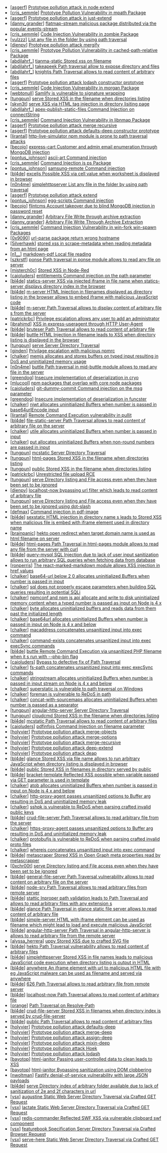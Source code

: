 * [[asgerf](https://hackerone.com/asgerf)] [Prototype pollution attack in node extend](https://hackerone.com/reports/430831)
* [[cris_semmle](https://hackerone.com/cris_semmle)] [Prototype Pollution Vulnerability in mpath Package](https://hackerone.com/reports/390860)
* [[asgerf](https://hackerone.com/asgerf)] [Prototype pollution attack in just-extend](https://hackerone.com/reports/430291)
* [[danny_grander](https://hackerone.com/danny_grander)] [flatmap-stream malicious package distributed via the popular events-stream ](https://hackerone.com/reports/450006)
* [[cris_semmle](https://hackerone.com/cris_semmle)] [Code Injection Vulnerability in zombie Package](https://hackerone.com/reports/389583)
* [[vulzzz](https://hackerone.com/vulzzz)] [List any file in the folder by using path traversal](https://hackerone.com/reports/403703)
* [[dienpv](https://hackerone.com/dienpv)] [Prototype pollution attack mergify ](https://hackerone.com/reports/439098)
* [[cris_semmle](https://hackerone.com/cris_semmle)] [Prototype Pollution Vulnerability in cached-path-relative Package](https://hackerone.com/reports/390847)
* [[abdilahrf_](https://hackerone.com/abdilahrf_)] [ tianma-static Stored xss on filename](https://hackerone.com/reports/403692)
* [[abdilahrf_](https://hackerone.com/abdilahrf_)] [ takeapeek Path traversal allow to expose directory and files](https://hackerone.com/reports/403736)
* [[abdilahrf_](https://hackerone.com/abdilahrf_)] [ knightjs Path Traversal allows to read content of arbitrary files](https://hackerone.com/reports/403707)
* [[asgerf](https://hackerone.com/asgerf)] [Prototype pollution attack lodash  constructor prototype ](https://hackerone.com/reports/380873)
* [[cris_semmle](https://hackerone.com/cris_semmle)] [Code Injection Vulnerability in morgan Package](https://hackerone.com/reports/390881)
* [[webtonull](https://hackerone.com/webtonull)] [Samlify is vulnerable to signature wrapping](https://hackerone.com/reports/356284)
* [[tungpun](https://hackerone.com/tungpun)] [ serve Stored XSS in the filename when directories listing](https://hackerone.com/reports/358641)
* [[skyn3t](https://hackerone.com/skyn3t)] [ serve XSS via HTML tag injection in directory lisiting page](https://hackerone.com/reports/398285)
* [[abdilahrf_](https://hackerone.com/abdilahrf_)] [ apex-publish-static-files Command Injection on connectString](https://hackerone.com/reports/405694)
* [[cris_semmle](https://hackerone.com/cris_semmle)] [Command Injection Vulnerability in libnmap Package](https://hackerone.com/reports/390865)
* [[asgerf](https://hackerone.com/asgerf)] [Prototype pollution attack merge recursive ](https://hackerone.com/reports/381194)
* [[asgerf](https://hackerone.com/asgerf)] [Prototype pollution attack defaults-deep  constructor prototype ](https://hackerone.com/reports/380878)
* [[lirantal](https://hackerone.com/lirantal)] [http-live-simulator npm module is prone to path traversal attacks](https://hackerone.com/reports/384939)
* [[becojo](https://hackerone.com/becojo)] [ express-cart Customer and admin email enumeration through MongoDB injection](https://hackerone.com/reports/397445)
* [[pontus_johnson](https://hackerone.com/pontus_johnson)] [ ascii-art Command injection](https://hackerone.com/reports/390631)
* [[cris_semmle](https://hackerone.com/cris_semmle)] [Command Injection is ps Package](https://hackerone.com/reports/390848)
* [[pontus_johnson](https://hackerone.com/pontus_johnson)] [ samsung-remote Command injection](https://hackerone.com/reports/394294)
* [[bl4de](https://hackerone.com/bl4de)] [ exceljs Possible XSS via cell value when worksheet is displayed in browser](https://hackerone.com/reports/356809)
* [[n0n4me](https://hackerone.com/n0n4me)] [ simplehttpserver List any file in the folder by using path traversal ](https://hackerone.com/reports/357109)
* [[asgerf](https://hackerone.com/asgerf)] [Prototype pollution attack extend ](https://hackerone.com/reports/381185)
* [[pontus_johnson](https://hackerone.com/pontus_johnson)] [ egg-scripts Command injection](https://hackerone.com/reports/388936)
* [[becojo](https://hackerone.com/becojo)] [ flintcms Account takeover due to blind MongoDB injection in password reset](https://hackerone.com/reports/386807)
* [[danny_grander](https://hackerone.com/danny_grander)] [Arbitrary File Write through archive extraction](https://hackerone.com/reports/362119)
* [[danny_grander](https://hackerone.com/danny_grander)] [Arbitrary File Write Through Archive Extraction](https://hackerone.com/reports/362118)
* [[cris_semmle](https://hackerone.com/cris_semmle)] [Command Injection Vulnerability in win-fork win-spawn Packages](https://hackerone.com/reports/390871)
* [[0x9090](https://hackerone.com/0x9090)] [url-parse package return wrong hostname ](https://hackerone.com/reports/384029)
* [[5ilverhawk](https://hackerone.com/5ilverhawk)] [stored xss in scrape-metadata when reading metadata from an html page](https://hackerone.com/reports/369573)
* [[n1__](https://hackerone.com/n1__)] [ markdown-pdf Local file reading](https://hackerone.com/reports/360727)
* [[szkrstf](https://hackerone.com/szkrstf)] [ ponse Path traversal in ponse module allows to read any file on server](https://hackerone.com/reports/383112)
* [[misterch0c](https://hackerone.com/misterch0c)] [Stored XSS in Node-Red](https://hackerone.com/reports/349146)
* [[caioluders](https://hackerone.com/caioluders)] [ entitlements Command injection on the path parameter](https://hackerone.com/reports/341869)
* [[bl4de](https://hackerone.com/bl4de)] [ statics-server XSS via injected iframe in file name when statics-server displays directory index in the browser](https://hackerone.com/reports/355458)
* [[bl4de](https://hackerone.com/bl4de)] [ m-server HTML Injection in filenames displayed as directory listing in the browser allows to embed iframe with malicious JavaScript code](https://hackerone.com/reports/319794)
* [[bl4de](https://hackerone.com/bl4de)] [ m-server Path Traversal allows to display content of arbitrary file s from the server](https://hackerone.com/reports/319795)
* [[patrickrbc](https://hackerone.com/patrickrbc)] [Privilege escalation allows any user to add an administrator](https://hackerone.com/reports/343626)
* [[ibrahimd](https://hackerone.com/ibrahimd)] [XSS in express-useragent through HTTP User-Agent](https://hackerone.com/reports/362702)
* [[bl4de](https://hackerone.com/bl4de)] [ bruteser Path Traversal allows to read content of arbitrary file](https://hackerone.com/reports/342066)
* [[bl4de](https://hackerone.com/bl4de)] [ buttle HTML Injection in filename leads to XSS when directory listing is displayed in the browser](https://hackerone.com/reports/331110)
* [[tungpun](https://hackerone.com/tungpun)] [ serve Server Directory Traversal](https://hackerone.com/reports/358645)
* [[ginden](https://hackerone.com/ginden)] [Privilage escalation with malicious npmrc](https://hackerone.com/reports/358359)
* [[chalker](https://hackerone.com/chalker)] [ memjs allocates and stores buffers on typed input resulting in DoS and uninitialized memory usage](https://hackerone.com/reports/319809)
* [[n0n4me](https://hackerone.com/n0n4me)] [ buttle Path traversal in mid-buttle module allows to read any file in the server ](https://hackerone.com/reports/358112)
* [[greendog](https://hackerone.com/greendog)] [Insecure implementation of deserialization in cryo](https://hackerone.com/reports/350418)
* [[mlucool](https://hackerone.com/mlucool)] [npm packages that overlap with core node packages](https://hackerone.com/reports/333459)
* [[caioluders](https://hackerone.com/caioluders)] [ git-dummy-commit Command injection on the msg parameter](https://hackerone.com/reports/341710)
* [[greendog](https://hackerone.com/greendog)] [Insecure implementation of deserialization in funcster](https://hackerone.com/reports/350401)
* [[chalker](https://hackerone.com/chalker)] [ njwt allocates uninitialized Buffers when number is passed in base64urlEncode input](https://hackerone.com/reports/321704)
* [[lirantal](https://hackerone.com/lirantal)] [Remote Command Execution vulnerability in pullit](https://hackerone.com/reports/315773)
* [[bl4de](https://hackerone.com/bl4de)] [ file-static-server Path Traversal allows to read content of arbitrary file on the server](https://hackerone.com/reports/310671)
* [[chalker](https://hackerone.com/chalker)] [ utile allocates uninitialized Buffers when number is passed in input](https://hackerone.com/reports/321701)
* [[chalker](https://hackerone.com/chalker)] [ put allocates uninitialized Buffers when non-round numbers are passed in input](https://hackerone.com/reports/321702)
* [[tungpun](https://hackerone.com/tungpun)] [ mcstatic Server Directory Traversal](https://hackerone.com/reports/330285)
* [[tungpun](https://hackerone.com/tungpun)] [ html-pages Stored XSS in the filename when directories listing](https://hackerone.com/reports/330356)
* [[tungpun](https://hackerone.com/tungpun)] [ public Stored XSS in the filename when directories listing](https://hackerone.com/reports/329950)
* [[patrickrbc](https://hackerone.com/patrickrbc)] [Unrestricted file upload RCE ](https://hackerone.com/reports/343726)
* [[tungpun](https://hackerone.com/tungpun)] [ serve Directory listing and File access even when they have been set to be ignored](https://hackerone.com/reports/330650)
* [[dienpv](https://hackerone.com/dienpv)] [ localhost-now bypassing url filter which leads to read content of arbitrary file](https://hackerone.com/reports/334837)
* [[tungpun](https://hackerone.com/tungpun)] [ serve Directory listing and File access even when they have been set to be ignored using dot-slash ](https://hackerone.com/reports/330724)
* [[defmax](https://hackerone.com/defmax)] [Command injection in pdf-image ](https://hackerone.com/reports/340208)
* [[bl4de](https://hackerone.com/bl4de)] [ sexstatic HTML injection in directory name s leads to Stored XSS when malicious file is embed with iframe element used in directory name](https://hackerone.com/reports/328210)
* [[brainpanic](https://hackerone.com/brainpanic)] [ hekto open redirect when target domain name is used as html filename on server](https://hackerone.com/reports/320693)
* [[bl4de](https://hackerone.com/bl4de)] [ html-pages Path Traversal in html-pages module allows to read any file from the server with curl](https://hackerone.com/reports/306607)
* [[bl4de](https://hackerone.com/bl4de)] [ query-mysql SQL Injection due to lack of user input sanitization allows to run arbitrary SQL queries when fetching data from database](https://hackerone.com/reports/311244)
* [[ronperris](https://hackerone.com/ronperris)] [The react-marked-markdown module allows XSS injection in href values ](https://hackerone.com/reports/344069)
* [[chalker](https://hackerone.com/chalker)] [ base64-url below 2 0 allocates uninitialized Buffers when number is passed in input](https://hackerone.com/reports/321692)
* [[chalker](https://hackerone.com/chalker)] [ sql does not properly escape parameters when building SQL queries resulting in potential SQLi](https://hackerone.com/reports/319465)
* [[chalker](https://hackerone.com/chalker)] [ npmconf  and npm js api allocate and write to disk uninitialized memory content when a typed number is passed as input on Node js 4 x](https://hackerone.com/reports/320269)
* [[chalker](https://hackerone.com/chalker)] [ byte allocates uninitialized buffers and reads data from them past the initialized length](https://hackerone.com/reports/330351)
* [[chalker](https://hackerone.com/chalker)] [ base64url allocates uninitialized Buffers when number is passed in input on Node js 4 x and below](https://hackerone.com/reports/321687)
* [[chalker](https://hackerone.com/chalker)] [ macaddress concatenates unsanitized input into exec  command](https://hackerone.com/reports/319467)
* [[chalker](https://hackerone.com/chalker)] [ command-exists concatenates unsanitized input into exec  execSync  commands](https://hackerone.com/reports/324453)
* [[bl4de](https://hackerone.com/bl4de)] [ buttle Remote Command Execution via unsanitized PHP filename when it s run with --php-bin flag](https://hackerone.com/reports/331032)
* [[caioluders](https://hackerone.com/caioluders)] [Bypass to defective fix of Path Traversal ](https://hackerone.com/reports/329837)
* [[chalker](https://hackerone.com/chalker)] [ fs-path concatenates unsanitized input into exec  execSync  commands](https://hackerone.com/reports/324491)
* [[chalker](https://hackerone.com/chalker)] [ stringstream allocates uninitialized Buffers when number is passed in input stream on Node js 4 x and below](https://hackerone.com/reports/321670)
* [[chalker](https://hackerone.com/chalker)] [ superstatic is vulnerable to path traversal on Windows](https://hackerone.com/reports/319951)
* [[chalker](https://hackerone.com/chalker)] [ foreman is vulnerable to ReDoS in path](https://hackerone.com/reports/320586)
* [[chalker](https://hackerone.com/chalker)] [ concat-with-sourcemaps allocates uninitialized Buffers when number is passed as a separator](https://hackerone.com/reports/320166)
* [[tungpun](https://hackerone.com/tungpun)] [ angular-http-server Server Directory Traversal](https://hackerone.com/reports/330349)
* [[tungpun](https://hackerone.com/tungpun)] [ cloudcmd Stored XSS in the filename when directories listing](https://hackerone.com/reports/341044)
* [[bl4de](https://hackerone.com/bl4de)] [ mcstatic Path Traversal allows to read content of arbitrary files](https://hackerone.com/reports/312907)
* [[caioluders](https://hackerone.com/caioluders)] [ pdfinfojs Command Injection on filename parameter](https://hackerone.com/reports/330957)
* [[holyvier](https://hackerone.com/holyvier)] [Prototype pollution attack merge-objects ](https://hackerone.com/reports/310706)
* [[holyvier](https://hackerone.com/holyvier)] [Prototype pollution attack merge-options ](https://hackerone.com/reports/311336)
* [[holyvier](https://hackerone.com/holyvier)] [Prototype pollution attack merge-recursive ](https://hackerone.com/reports/311337)
* [[holyvier](https://hackerone.com/holyvier)] [Prototype pollution attack deep-extend ](https://hackerone.com/reports/311333)
* [[holyvier](https://hackerone.com/holyvier)] [Prototype pollution attack deap ](https://hackerone.com/reports/310446)
* [[bl4de](https://hackerone.com/bl4de)] [ glance Stored XSS via file name allows to run arbitrary JavaScript when directory listing is displayed in browser](https://hackerone.com/reports/310133)
* [[bl4de](https://hackerone.com/bl4de)] [ public Stored XSS in filenames in directory served by public](https://hackerone.com/reports/316346)
* [[bl4de](https://hackerone.com/bl4de)] [ bracket-template Reflected XSS possible when variable passed via GET parameter is used in template](https://hackerone.com/reports/317125)
* [[chalker](https://hackerone.com/chalker)] [ atob allocates uninitialized Buffers when number is passed in input on Node js 4 x and below](https://hackerone.com/reports/321686)
* [[chalker](https://hackerone.com/chalker)] [ http-proxy-agent passes unsanitized options to Buffer arg  resulting in DoS and uninitialized memory leak](https://hackerone.com/reports/321631)
* [[chalker](https://hackerone.com/chalker)] [ sshpk is vulnerable to ReDoS when parsing crafted invalid public keys](https://hackerone.com/reports/319593)
* [[bl4de](https://hackerone.com/bl4de)] [ crud-file-server Path Traversal allows to read arbitrary file from the server](https://hackerone.com/reports/310690)
* [[chalker](https://hackerone.com/chalker)] [ https-proxy-agent passes unsanitized options to Buffer arg  resulting in DoS and uninitialized memory leak](https://hackerone.com/reports/319532)
* [[chalker](https://hackerone.com/chalker)] [ protobufjs is vulnerable to ReDoS when parsing crafted invalid  proto files](https://hackerone.com/reports/319576)
* [[chalker](https://hackerone.com/chalker)] [ whereis concatenates unsanitized input into exec  command](https://hackerone.com/reports/319476)
* [[bl4de](https://hackerone.com/bl4de)] [ metascraper Stored XSS in Open Graph meta properties read by metascrapper](https://hackerone.com/reports/309367)
* [[0xchr00t](https://hackerone.com/0xchr00t)] [ serve Directory listing and File access even when they have been set to be ignored ](https://hackerone.com/reports/308721)
* [[bl4de](https://hackerone.com/bl4de)] [ general-file-server Path Traversal vulnerability allows to read content on arbitrary file on the server](https://hackerone.com/reports/310943)
* [[bl4de](https://hackerone.com/bl4de)] [ node-srv Path Traversal allows to read arbitrary files from remote server](https://hackerone.com/reports/309124)
* [[bl4de](https://hackerone.com/bl4de)] [ stattic Inproper path validation leads to Path Traversal and allows to read arbitrary files with any extension s ](https://hackerone.com/reports/319003)
* [[bl4de](https://hackerone.com/bl4de)] [ glance Path Traversal in glance static file server allows to read content of arbitrary file](https://hackerone.com/reports/310106)
* [[bl4de](https://hackerone.com/bl4de)] [ simple-server HTML with iframe element can be used as filename which might lead to load and execute malicious JavaScript ](https://hackerone.com/reports/309641)
* [[bl4de](https://hackerone.com/bl4de)] [ angular-http-server Path Traversal in angular-http-server js allows to read arbitrary file from the remote server](https://hackerone.com/reports/309120)
* [[alyssa_herrera](https://hackerone.com/alyssa_herrera)] [ uppy Stored XSS due to crafted SVG file](https://hackerone.com/reports/311998)
* [[bl4de](https://hackerone.com/bl4de)] [ hekto Path Traversal vulnerability allows to read content of arbitrary files](https://hackerone.com/reports/311218)
* [[bl4de](https://hackerone.com/bl4de)] [ simplehttpserver Stored XSS in file names leads to malicious JavaScript code execution when directory listing is output in HTML](https://hackerone.com/reports/309648)
* [[bl4de](https://hackerone.com/bl4de)] [ anywhere An iframe element with url to malicious HTML file with eg JavaScript malware can be used as filename and served via anywhere](https://hackerone.com/reports/309394)
* [[bl4de](https://hackerone.com/bl4de)] [ 626 Path Traversal allows to read arbitrary file from remote server](https://hackerone.com/reports/311216)
* [[bl4de](https://hackerone.com/bl4de)] [ localhost-now Path Traversal allows to read content of arbitrary file](https://hackerone.com/reports/312889)
* [[orange](https://hackerone.com/orange)] [Path Traversal on Resolve-Path](https://hackerone.com/reports/315760)
* [[bl4de](https://hackerone.com/bl4de)] [ crud-file-server Stored XSS in filenames when directory index is served by crud-file-server](https://hackerone.com/reports/311101)
* [[bl4de](https://hackerone.com/bl4de)] [ public Path Traversal allows to read content of arbitrary files](https://hackerone.com/reports/312918)
* [[holyvier](https://hackerone.com/holyvier)] [Prototype pollution attack defaults-deep ](https://hackerone.com/reports/310514)
* [[holyvier](https://hackerone.com/holyvier)] [Prototype pollution attack merge-deep ](https://hackerone.com/reports/310708)
* [[holyvier](https://hackerone.com/holyvier)] [Prototype pollution attack assign-deep ](https://hackerone.com/reports/310707)
* [[holyvier](https://hackerone.com/holyvier)] [Prototype pollution attack mixin-deep ](https://hackerone.com/reports/311236)
* [[holyvier](https://hackerone.com/holyvier)] [Prototype pollution attack Hoek ](https://hackerone.com/reports/310439)
* [[holyvier](https://hackerone.com/holyvier)] [Prototype pollution attack lodash ](https://hackerone.com/reports/310443)
* [[bayotop](https://hackerone.com/bayotop)] [ html-janitor Passing user-controlled data to clean  leads to XSS](https://hackerone.com/reports/308155)
* [[bayotop](https://hackerone.com/bayotop)] [ html-janitor Bypassing sanitization using DOM clobbering](https://hackerone.com/reports/308158)
* [[nwoltman](https://hackerone.com/nwoltman)] [Fastify denial-of-service vulnerability with large JSON payloads](https://hackerone.com/reports/303632)
* [[bl4de](https://hackerone.com/bl4de)] [ serve Directory index of arbitrary folder available due to lack of sanitization of 2e and 2f characters in url](https://hackerone.com/reports/307666)
* [[ysx](https://hackerone.com/ysx)] [ augustine Static Web Server Directory Traversal via Crafted GET Request](https://hackerone.com/reports/296282)
* [[ysx](https://hackerone.com/ysx)] [ lactate Static Web Server Directory Traversal via Crafted GET Request](https://hackerone.com/reports/296645)
* [[ysx](https://hackerone.com/ysx)] [ redis-commander Reflected SWF XSS via vulnerable clipboard swf component](https://hackerone.com/reports/296377)
* [[ysx](https://hackerone.com/ysx)] [ featurebook Specification Server Directory Traversal via Crafted Browser Request](https://hackerone.com/reports/296305)
* [[ysx](https://hackerone.com/ysx)] [ serve-here Static Web Server Directory Traversal via Crafted GET Request](https://hackerone.com/reports/296254)
